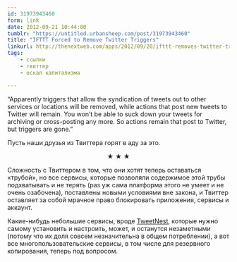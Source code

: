 ```yaml
---
id: 31973943460
form: link
date: 2012-09-21 10:44:00
tumblr: "https://untitled.urbansheep.com/post/31973943460"
title: "IFTTT Forced to Remove Twitter Triggers"
linkurl: http://thenextweb.com/apps/2012/09/20/ifttt-removes-twitter-triggers-comply-new-api-policies/
tags:
    - ссылки
    - твиттер
    - оскал капитализма

---
```

<p>“Apparently triggers that allow the syndication of tweets out to other services or locations will be removed, while actions that post new tweets to Twitter will remain. You won’t be able to suck down your tweets for archiving or cross-posting any more. So actions remain that post to Twitter, but triggers are gone.”</p>

<p>Пусть наши друзья из Твиттера горят в аду за это.</p>

<p style="text-align:center;" class="post_splitter">★ ★ ★</p>

<p>Сложность с Твиттером в том, что они хотят теперь оставаться «трубой», но все сервисы, которые позволяли содержимое этой трубы подхватывать и не терять (раз уж сама платформа этого не умеет и не очень озабочена), поставлены новыми условиями вне закона, и Твиттер оставляет за собой мрачное право блокировать приложения, сервисы и аккаунт.</p>

<p>Какие-нибудь небольшие сервисы, вроде <a href="http://pongsocket.com/tweetnest/">TweetNest</a>, которые нужно самому установить и настроить, может, и останутся незаметными (потому что их доля совсем незначительна в общем потреблении), а вот все многопользовательские сервисы, в том числе для резервного копирования, теперь под вопросом.</p>
